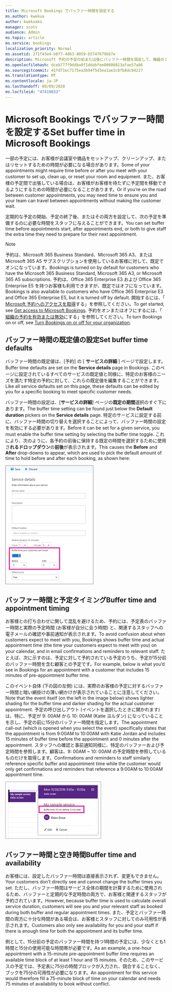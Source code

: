 ```yaml
---
title: Microsoft Bookings でバッファー時間を設定する
ms.author: kwekua
author: kwekuako
manager: scotv
audience: Admin
ms.topic: article
ms.service: bookings
localization_priority: Normal
ms.assetid: 271f43e4-b8f7-4d63-8059-b5747679bb7e
description: Microsoft 予約の予定の前または後にバッファー時間を設定して、機器のクリーンアップまたはリセットの時間を確保します。
ms.openlocfilehash: dceb777f9ddba9f1ddabfee00608813afae57a86
ms.sourcegitcommit: 41fd71ec7175ea3b94f5d3ea1ae2c8fb8dc84227
ms.translationtype: MT
ms.contentlocale: ja-JP
ms.lasthandoff: 09/09/2020
ms.locfileid: "47419833"
---
```

# <a name="set-buffer-time-in-microsoft-bookings"></a><span data-ttu-id="7cd6e-103">Microsoft Bookings でバッファー時間を設定する</span><span class="sxs-lookup"><span data-stu-id="7cd6e-103">Set buffer time in Microsoft Bookings</span></span>

<span data-ttu-id="7cd6e-104">一部の予定には、お客様が会議室や備品をセットアップ、クリーンアップ、またはリセットするための時間が必要になる場合があります。</span><span class="sxs-lookup"><span data-stu-id="7cd6e-104">Some of your appointments might require time before or after you meet with your customer to set up, clean up, or reset your room and equipment.</span></span> <span data-ttu-id="7cd6e-105">また、お客様の予定間で出張している場合は、お客様がお客様を待たずに予定間を移動できるようにするための時間が必要になることがあります。</span><span class="sxs-lookup"><span data-stu-id="7cd6e-105">Or if you’re on the road between customer appointments, you may need time to ensure you and your team can travel between appointments without making the customer wait.</span></span>

<span data-ttu-id="7cd6e-106">定期的な予定の開始、予定の終了後、またはその両方を設定して、次の予定を準備するのに必要な時間をスタッフに与えることができます。</span><span class="sxs-lookup"><span data-stu-id="7cd6e-106">You can set buffer time before appointments start, after appointments end, or both to give staff the extra time they need to prepare for their next appointment.</span></span>

> [!NOTE]
> <span data-ttu-id="7cd6e-107">予約は、Microsoft 365 Business Standard、Microsoft 365 A3、または Microsoft 365 A5 サブスクリプションを使用しているお客様に対して、既定でオンになっています。</span><span class="sxs-lookup"><span data-stu-id="7cd6e-107">Bookings is turned on by default for customers who have the Microsoft 365 Business Standard, Microsoft 365 A3, or Microsoft 365 A5 subscriptions.</span></span> <span data-ttu-id="7cd6e-108">予約は、Office 365 Enterprise E3 および Office 365 Enterprise E5 を持つお客様も利用できますが、既定ではオフになっています。</span><span class="sxs-lookup"><span data-stu-id="7cd6e-108">Bookings is also available to customers who have Office 365 Enterprise E3 and Office 365 Enterprise E5, but it is turned off by default.</span></span> <span data-ttu-id="7cd6e-109">開始するには、「 [Microsoft 予約へのアクセスを取得](get-access.md)する」を参照してください。</span><span class="sxs-lookup"><span data-stu-id="7cd6e-109">To get started, see [Get access to Microsoft Bookings](get-access.md).</span></span> <span data-ttu-id="7cd6e-110">予約をオンまたはオフにするには、「 [組織の予約を有効または無効](turn-bookings-on-or-off.md)にする」を参照してください。</span><span class="sxs-lookup"><span data-stu-id="7cd6e-110">To turn Bookings on or off, see [Turn Bookings on or off for your organization](turn-bookings-on-or-off.md).</span></span>

## <a name="set-buffer-time-defaults"></a><span data-ttu-id="7cd6e-111">バッファー時間の既定値の設定</span><span class="sxs-lookup"><span data-stu-id="7cd6e-111">Set buffer time defaults</span></span>

<span data-ttu-id="7cd6e-112">バッファー時間の既定値は、[予約] の [ **サービスの詳細** ] ページで設定します。</span><span class="sxs-lookup"><span data-stu-id="7cd6e-112">Buffer time defaults are set on the **Service details** page in Bookings.</span></span> <span data-ttu-id="7cd6e-113">このページに設定されているすべてのサービスの既定値と同様に、特定のお客様のニーズを満たす特定の予約に対して、これらの既定値を編集することができます。</span><span class="sxs-lookup"><span data-stu-id="7cd6e-113">Like all service defaults set on this page, these defaults can be edited by you for a specific booking to meet specific customer needs.</span></span>

<span data-ttu-id="7cd6e-114">バッファー時間の設定は、[**サービスの詳細**] ページの**既定の期間**選択のすぐ下にあります。</span><span class="sxs-lookup"><span data-stu-id="7cd6e-114">The buffer time setting can be found just below the **Default duration** pickers on the **Service details** page.</span></span> <span data-ttu-id="7cd6e-115">特定のサービスに設定する前に、バッファー時間の切り替えを選択することによって、バッファー時間の設定を有効にする必要があります。</span><span class="sxs-lookup"><span data-stu-id="7cd6e-115">Before it can be set for a given service, you must enable the buffer time setting by selecting the buffer time toggle.</span></span> <span data-ttu-id="7cd6e-116">これにより、次のように、各予約の前後に保持する既定の時間を選択するために使用さ**れるドロップダウン**の**前後**が表示されます。</span><span class="sxs-lookup"><span data-stu-id="7cd6e-116">This causes the **Before** and **After** drop-downs to appear, which are used to pick the default amount of time to hold before and after each booking, as shown here:</span></span>

   ![バッファー時間が有効な予約の画像](../media/bookings-buffertime.png)

## <a name="buffer-time-and-appointment-timing"></a><span data-ttu-id="7cd6e-118">バッファー時間と予定タイミング</span><span class="sxs-lookup"><span data-stu-id="7cd6e-118">Buffer time and appointment timing</span></span>

<span data-ttu-id="7cd6e-119">お客様との打ち合わせに関して混乱を避けるため、予約には、予定表のバッファー時間と実際の予定時間 (お客様が自分に会う時間) と、関連するスタッフへの電子メールの確認や事前通知が表示されます。</span><span class="sxs-lookup"><span data-stu-id="7cd6e-119">To avoid confusion about when customers expect to meet with you, Bookings shows buffer time and actual appointment time (the time your customers expect to meet with you) on your calendar, and in email confirmations and reminders to relevant staff.</span></span> <span data-ttu-id="7cd6e-120">たとえば、次に示すのは、予定に対して予約されている予定のうち、予定が15分前のバッファー時間を含む顧客との予定です。</span><span class="sxs-lookup"><span data-stu-id="7cd6e-120">For example, below is what you’d see in Bookings for an appointment with a customer that includes 15 minutes of pre-appointment buffer time.</span></span>

<span data-ttu-id="7cd6e-121">このイベント自体 (下の図の左側) には、実際のお客様の予定に対するバッファー時間と暗い網掛けの薄い網かけが表示されていることに注意してください。</span><span class="sxs-lookup"><span data-stu-id="7cd6e-121">Note that the event itself (on the left in the image below) shows lighter shading for the buffer time and darker shading for the actual customer appointment.</span></span> <span data-ttu-id="7cd6e-122">予定の呼び出しアウト (イベントを選択したときに開かれます) は、特に、予定が 9: 00AM から 10: 00AM (Katie ヨルダン) になっていることを示し、予定の前に15分のバッファー時間を指定します。</span><span class="sxs-lookup"><span data-stu-id="7cd6e-122">The appointment call-out (which is opened when you select the event) specifically states that the appointment is from 9:00AM to 10:00AM with Katie Jordan and includes 15 minutes of buffer time before the appointment and 0 minutes after the appointment.</span></span> <span data-ttu-id="7cd6e-123">スタッフへの確認と事前通知同様に、特定のバッファーおよび予定時間を参照します。顧客は、9: 00AM ~ 10: 00AM の予定時間を参照しているものだけを取得します。</span><span class="sxs-lookup"><span data-stu-id="7cd6e-123">Confirmations and reminders to staff similarly reference specific buffer and appointment time while the customer would only get confirmations and reminders that reference a 9:00AM to 10:00AM appointment time.</span></span>

   ![時間が表示された予約済みの会議の画像](../media/bookings-buffertime-callout.png)

## <a name="buffer-time-and-availability"></a><span data-ttu-id="7cd6e-125">バッファー時間と空き時間</span><span class="sxs-lookup"><span data-stu-id="7cd6e-125">Buffer time and availability</span></span>

<span data-ttu-id="7cd6e-126">お客様には、設定したバッファー時間は直接表示されず、変更もできません。</span><span class="sxs-lookup"><span data-stu-id="7cd6e-126">Your customers don’t directly see and cannot change the buffer times you set.</span></span> <span data-ttu-id="7cd6e-127">ただし、バッファー時間はサービス全体の期間を計算するために使用されるため、バッファーと定期的な予定時間の両方で、お客様と関連するスタッフが予約されています。</span><span class="sxs-lookup"><span data-stu-id="7cd6e-127">However, because buffer time is used to calculate overall service duration, customers will see you and your relevant staff as booked during both buffer and regular appointment times.</span></span> <span data-ttu-id="7cd6e-128">また、予定とバッファー時間の両方に十分な時間がある場合は、お客様とスタッフに対してのみ可用性が表示されます。</span><span class="sxs-lookup"><span data-stu-id="7cd6e-128">Customers also only see availability for you and your staff if there is enough time for both the appointment and its buffer time.</span></span>

<span data-ttu-id="7cd6e-129">例として、15分前の予定のバッファー時間を持つ1時間の予定には、少なくとも1時間と15分の使用可能な時間帯が必要です。</span><span class="sxs-lookup"><span data-stu-id="7cd6e-129">As an example, a one-hour appointment with a 15-minute pre-appointment buffer time requires an available time block of at least 1 hour and 15 minutes.</span></span> <span data-ttu-id="7cd6e-130">そのため、このサービスの予定では、予定表に75分の時間ブロックが入力され、競合することなく、ブックを75分の可用性が必要になります。</span><span class="sxs-lookup"><span data-stu-id="7cd6e-130">An appointment for this service would therefore fill a 75-minute block of time on your calendar and needs 75 minutes of availability to book without conflict.</span></span>

